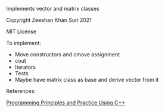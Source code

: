 Implements vector and matrix classes

Copyright Zeeshan Khan Suri 2021

MIT License


To implement: 

- Move constructors and cmove assignment
- cout
- Iterators
- Tests
- Maybe have matrix class as base and derive vector from it



References:

[Programming Principles and Practice Using C++](https://www.stroustrup.com/programming.html)
